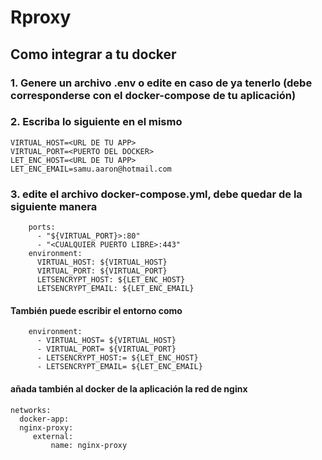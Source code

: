 # Rproxy

## Como integrar a tu docker
### 1. Genere un archivo .env o edite en caso de ya tenerlo (debe corresponderse con el docker-compose de tu aplicación)
### 2. Escriba lo siguiente en el mismo
```
VIRTUAL_HOST=<URL DE TU APP>
VIRTUAL_PORT=<PUERTO DEL DOCKER>
LET_ENC_HOST=<URL DE TU APP>
LET_ENC_EMAIL=samu.aaron@hotmail.com
```
### 3. edite el archivo docker-compose.yml, debe quedar de la siguiente manera
```
    ports:
      - "${VIRTUAL_PORT}>:80"
      - "<CUALQUIER PUERTO LIBRE>:443"
    environment:
      VIRTUAL_HOST: ${VIRTUAL_HOST}
      VIRTUAL_PORT: ${VIRTUAL_PORT}
      LETSENCRYPT_HOST: ${LET_ENC_HOST}
      LETSENCRYPT_EMAIL: ${LET_ENC_EMAIL}
```
#### También puede escribir el entorno como
```
    environment:
      - VIRTUAL_HOST= ${VIRTUAL_HOST}
      - VIRTUAL_PORT= ${VIRTUAL_PORT}
      - LETSENCRYPT_HOST:= ${LET_ENC_HOST}
      - LETSENCRYPT_EMAIL= ${LET_ENC_EMAIL}
```
#### añada también al docker de la aplicación la red de nginx

```
networks:
  docker-app:
  nginx-proxy:
     external:
         name: nginx-proxy

```

